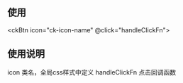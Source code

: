 ## 使用
<ckBtn icon="ck-icon-name" @click="handleClickFn"></ckBtn>

## 使用说明
icon           类名，全局css样式中定义
handleClickFn  点击回调函数